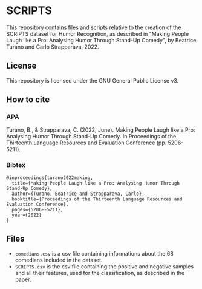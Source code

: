 # SCRIPTS
This repository contains files and scripts relative to the creation of the SCRIPTS dataset for Humor Recognition, as described in "Making People Laugh like a Pro: Analysing Humor Through Stand-Up Comedy", by Beatrice Turano and Carlo Strapparava, 2022. 

## License
This repository is licensed under the GNU General Public License v3.

## How to cite

### APA

Turano, B., & Strapparava, C. (2022, June). Making People Laugh like a Pro: Analysing Humor Through Stand-Up Comedy. In Proceedings of the Thirteenth Language Resources and Evaluation Conference (pp. 5206-5211).

### Bibtex
```
@inproceedings{turano2022making,
  title={Making People Laugh like a Pro: Analysing Humor Through Stand-Up Comedy},
  author={Turano, Beatrice and Strapparava, Carlo},
  booktitle={Proceedings of the Thirteenth Language Resources and Evaluation Conference},
  pages={5206--5211},
  year={2022}
}
```

## Files

* `comedians.csv` is a csv file containing informations about the 68 comedians included in the dataset.
* `SCRIPTS.csv` is the csv file containing the positive and negative samples and all their features, used for the classification, as described in the paper.
